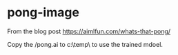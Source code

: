 # pong-image

From the blog post https://aimlfun.com/whats-that-pong/

Copy the /pong.ai to c:\temp\ to use the trained mdoel.

